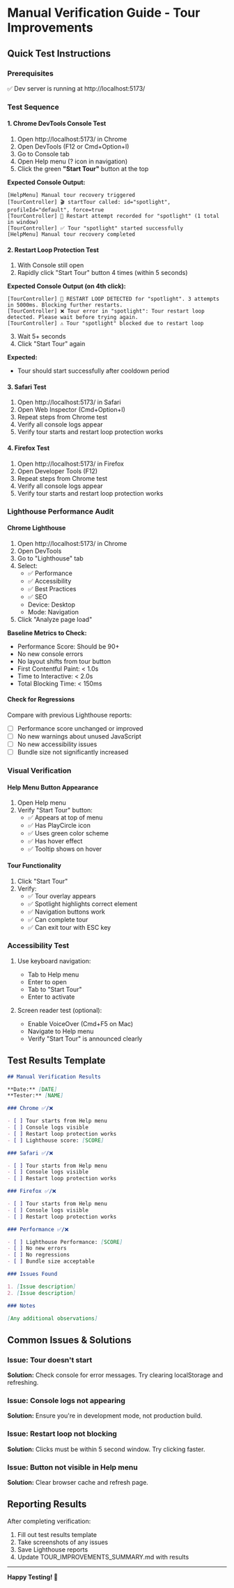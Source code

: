 # Manual Verification Guide - Tour Improvements

## Quick Test Instructions

### Prerequisites

✅ Dev server is running at http://localhost:5173/

### Test Sequence

#### 1. Chrome DevTools Console Test

1. Open http://localhost:5173/ in Chrome
2. Open DevTools (F12 or Cmd+Option+I)
3. Go to Console tab
4. Open Help menu (? icon in navigation)
5. Click the green **"Start Tour"** button at the top

**Expected Console Output:**

```
[HelpMenu] Manual tour recovery triggered
[TourController] 🎬 startTour called: id="spotlight", profileId="default", force=true
[TourController] 📝 Restart attempt recorded for "spotlight" (1 total in window)
[TourController] ✅ Tour "spotlight" started successfully
[HelpMenu] Manual tour recovery completed
```

#### 2. Restart Loop Protection Test

1. With Console still open
2. Rapidly click "Start Tour" button 4 times (within 5 seconds)

**Expected Console Output (on 4th click):**

```
[TourController] 🔄 RESTART LOOP DETECTED for "spotlight". 3 attempts in 5000ms. Blocking further restarts.
[TourController] ❌ Tour error in "spotlight": Tour restart loop detected. Please wait before trying again.
[TourController] ⚠️ Tour "spotlight" blocked due to restart loop
```

3. Wait 5+ seconds
4. Click "Start Tour" again

**Expected:**

- Tour should start successfully after cooldown period

#### 3. Safari Test

1. Open http://localhost:5173/ in Safari
2. Open Web Inspector (Cmd+Option+I)
3. Repeat steps from Chrome test
4. Verify all console logs appear
5. Verify tour starts and restart loop protection works

#### 4. Firefox Test

1. Open http://localhost:5173/ in Firefox
2. Open Developer Tools (F12)
3. Repeat steps from Chrome test
4. Verify all console logs appear
5. Verify tour starts and restart loop protection works

### Lighthouse Performance Audit

#### Chrome Lighthouse

1. Open http://localhost:5173/ in Chrome
2. Open DevTools
3. Go to "Lighthouse" tab
4. Select:
   - ✅ Performance
   - ✅ Accessibility
   - ✅ Best Practices
   - ✅ SEO
   - Device: Desktop
   - Mode: Navigation
5. Click "Analyze page load"

**Baseline Metrics to Check:**

- Performance Score: Should be 90+
- No new console errors
- No layout shifts from tour button
- First Contentful Paint: < 1.0s
- Time to Interactive: < 2.0s
- Total Blocking Time: < 150ms

#### Check for Regressions

Compare with previous Lighthouse reports:

- [ ] Performance score unchanged or improved
- [ ] No new warnings about unused JavaScript
- [ ] No new accessibility issues
- [ ] Bundle size not significantly increased

### Visual Verification

#### Help Menu Button Appearance

1. Open Help menu
2. Verify "Start Tour" button:
   - ✅ Appears at top of menu
   - ✅ Has PlayCircle icon
   - ✅ Uses green color scheme
   - ✅ Has hover effect
   - ✅ Tooltip shows on hover

#### Tour Functionality

1. Click "Start Tour"
2. Verify:
   - ✅ Tour overlay appears
   - ✅ Spotlight highlights correct element
   - ✅ Navigation buttons work
   - ✅ Can complete tour
   - ✅ Can exit tour with ESC key

### Accessibility Test

1. Use keyboard navigation:
   - Tab to Help menu
   - Enter to open
   - Tab to "Start Tour"
   - Enter to activate

2. Screen reader test (optional):
   - Enable VoiceOver (Cmd+F5 on Mac)
   - Navigate to Help menu
   - Verify "Start Tour" is announced clearly

## Test Results Template

```markdown
## Manual Verification Results

**Date:** [DATE]
**Tester:** [NAME]

### Chrome ✅/❌

- [ ] Tour starts from Help menu
- [ ] Console logs visible
- [ ] Restart loop protection works
- [ ] Lighthouse score: [SCORE]

### Safari ✅/❌

- [ ] Tour starts from Help menu
- [ ] Console logs visible
- [ ] Restart loop protection works

### Firefox ✅/❌

- [ ] Tour starts from Help menu
- [ ] Console logs visible
- [ ] Restart loop protection works

### Performance ✅/❌

- [ ] Lighthouse Performance: [SCORE]
- [ ] No new errors
- [ ] No regressions
- [ ] Bundle size acceptable

### Issues Found

1. [Issue description]
2. [Issue description]

### Notes

[Any additional observations]
```

## Common Issues & Solutions

### Issue: Tour doesn't start

**Solution:** Check console for error messages. Try clearing localStorage and refreshing.

### Issue: Console logs not appearing

**Solution:** Ensure you're in development mode, not production build.

### Issue: Restart loop not blocking

**Solution:** Clicks must be within 5 second window. Try clicking faster.

### Issue: Button not visible in Help menu

**Solution:** Clear browser cache and refresh page.

## Reporting Results

After completing verification:

1. Fill out test results template
2. Take screenshots of any issues
3. Save Lighthouse reports
4. Update TOUR_IMPROVEMENTS_SUMMARY.md with results

---

**Happy Testing! 🎉**
